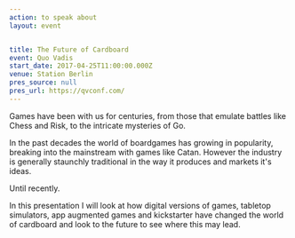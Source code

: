 ```yaml
---
action: to speak about
layout: event


title: The Future of Cardboard
event: Quo Vadis
start_date: 2017-04-25T11:00:00.000Z
venue: Station Berlin
pres_source: null
pres_url: https://qvconf.com/
---
```


Games have been with us for centuries, from those that emulate battles like Chess and Risk, to the intricate mysteries of Go.

In the past decades the world of boardgames has growing in popularity, breaking into the mainstream with games like Catan. However the industry is generally staunchly traditional in the way it produces and markets it's ideas.

Until recently.

In this presentation I will look at how digital versions of games, tabletop simulators, app augmented games and kickstarter have changed the world of cardboard and look to the future to see where this may lead.

